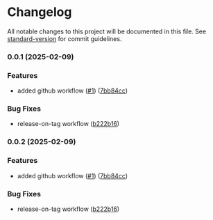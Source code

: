 # Changelog

All notable changes to this project will be documented in this file. See [standard-version](https://github.com/conventional-changelog/standard-version) for commit guidelines.

### 0.0.1 (2025-02-09)


### Features

* added github workflow ([#1](https://github.com/MapColonies/geocoding-mock-services/issues/1)) ([7bb84cc](https://github.com/MapColonies/geocoding-mock-services/commit/7bb84ccf0665a091ee5e2cf751c14942343eb8c7))


### Bug Fixes

* release-on-tag workflow ([b222b16](https://github.com/MapColonies/geocoding-mock-services/commit/b222b16f1736753078e09aeaaa481f5f609d6d74))

### 0.0.2 (2025-02-09)


### Features

* added github workflow ([#1](https://github.com/MapColonies/geocoding-mock-services/issues/1)) ([7bb84cc](https://github.com/MapColonies/geocoding-mock-services/commit/7bb84ccf0665a091ee5e2cf751c14942343eb8c7))


### Bug Fixes

* release-on-tag workflow ([b222b16](https://github.com/MapColonies/geocoding-mock-services/commit/b222b16f1736753078e09aeaaa481f5f609d6d74))
